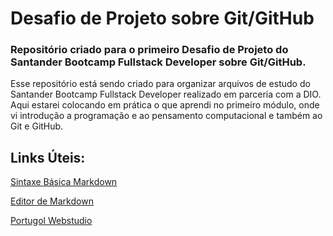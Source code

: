 # Desafio de Projeto sobre Git/GitHub
### Repositório criado para o primeiro Desafio de Projeto do Santander Bootcamp Fullstack Developer sobre Git/GitHub.

Esse repositório está sendo criado para organizar arquivos de estudo do Santander Bootcamp Fullstack Developer realizado em parceria com a DIO. Aqui estarei colocando em prática o que aprendi no primeiro módulo, onde vi introdução a programação e ao pensamento computacional e também ao Git e GitHub. 


## Links Úteis:
[Sintaxe Básica Markdown](https://www.markdownguide.org/basic-syntax/)

[Editor de Markdown](https://stackedit.io/app#)

[Portugol Webstudio](https://portugol-webstudio.cubos.io/ide)
